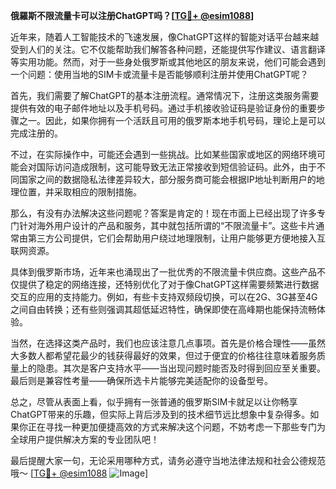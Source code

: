 **俄羅斯不限流量卡可以注册ChatGPT吗？[[TG💪+ @esim1088](https://t.me/s/esim1088)]**

近年来，随着人工智能技术的飞速发展，像ChatGPT这样的智能对话平台越来越受到人们的关注。它不仅能帮助我们解答各种问题，还能提供写作建议、语言翻译等实用功能。然而，对于一些身处俄罗斯或其他地区的朋友来说，他们可能会遇到一个问题：使用当地的SIM卡或流量卡是否能够顺利注册并使用ChatGPT呢？

首先，我们需要了解ChatGPT的基本注册流程。通常情况下，注册这类服务需要提供有效的电子邮件地址以及手机号码。通过手机接收验证码是验证身份的重要步骤之一。因此，如果你拥有一个活跃且可用的俄罗斯本地手机号码，理论上是可以完成注册的。

不过，在实际操作中，可能还会遇到一些挑战。比如某些国家或地区的网络环境可能会对国际访问造成限制，这可能导致无法正常接收到短信验证码。此外，由于不同国家之间的数据隐私法律差异较大，部分服务商可能会根据IP地址判断用户的地理位置，并采取相应的限制措施。

那么，有没有办法解决这些问题呢？答案是肯定的！现在市面上已经出现了许多专门针对海外用户设计的产品和服务，其中就包括所谓的“不限流量卡”。这些卡片通常由第三方公司提供，它们会帮助用户绕过地理限制，让用户能够更方便地接入互联网资源。

具体到俄罗斯市场，近年来也涌现出了一批优秀的不限流量卡供应商。这些产品不仅提供了稳定的网络连接，还特别优化了对于像ChatGPT这样需要频繁进行数据交互的应用的支持能力。例如，有些卡支持双频段切换，可以在2G、3G甚至4G之间自由转换；还有些则强调其超低延迟特性，确保即使在高峰期也能保持流畅体验。

当然，在选择这类产品时，我们也应该注意几点事项。首先是价格合理性——虽然大多数人都希望花最少的钱获得最好的效果，但过于便宜的价格往往意味着服务质量上的隐患。其次是客户支持水平——当出现问题时能否及时得到回应至关重要。最后则是兼容性考量——确保所选卡片能够完美适配你的设备型号。

总之，尽管从表面上看，似乎拥有一张普通的俄罗斯SIM卡就足以让你畅享ChatGPT带来的乐趣，但实际上背后涉及到的技术细节远比想象中复杂得多。如果你正在寻找一种更加便捷高效的方式来解决这个问题，不妨考虑一下那些专门为全球用户提供解决方案的专业团队吧！

最后提醒大家一句，无论采用哪种方式，请务必遵守当地法律法规和社会公德规范哦～ [[TG💪+ @esim1088](https://t.me/s/esim1088) ![Image](https://i.postimg.cc/4NQfJmqS/Snipaste-2025-05-13-00-14-12.png)]